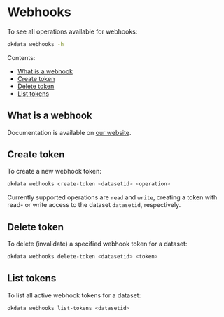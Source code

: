 # Webhooks

To see all operations available for webhooks:

```bash
okdata webhooks -h
```

Contents:
* [What is a webhook](#what-is-a-webhook)
* [Create token](#create-token)
* [Delete token](#delete-token)
* [List tokens](#list-tokens)

## What is a webhook

Documentation is available on
[our website](https://oslokommune.github.io/dataplattform/om-data/begreper).

## Create token

To create a new webhook token:

```bash
okdata webhooks create-token <datasetid> <operation>
```

Currently supported operations are `read` and `write`, creating a token with
read- or write access to the dataset `datasetid`, respectively.

## Delete token

To delete (invalidate) a specified webhook token for a dataset:

```bash
okdata webhooks delete-token <datasetid> <token>
```

## List tokens

To list all active webhook tokens for a dataset:

```bash
okdata webhooks list-tokens <datasetid>
```
